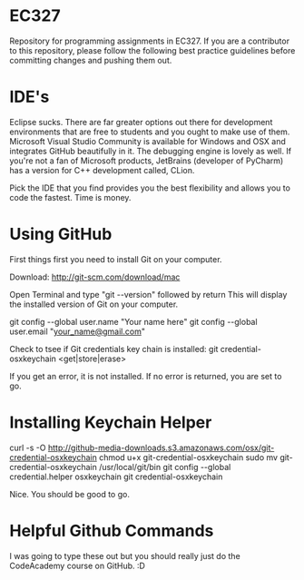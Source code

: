 # EC327
Repository for programming assignments in EC327. If you are a contributor to this repository, please follow the following best practice guidelines before committing changes and pushing them out.

# IDE's
Eclipse sucks. There are far greater options out there for development environments that are free to students and you ought to make use of them. Microsoft Visual Studio Community is available for Windows
and OSX and integrates GitHub beautifully in it. The debugging engine is lovely as well. If you're not a fan of Microsoft products, JetBrains (developer of PyCharm) has a version for C++ development called, CLion.

Pick the IDE that you find provides you the best flexibility and allows you to code the fastest. Time is money.

# Using GitHub
First things first you need to install Git on your computer.

Download: http://git-scm.com/download/mac

Open Terminal and type "git --version" followed by return This will display the installed version of Git on your computer.

git config --global user.name "Your name here"
git config --global user.email "your_name@gmail.com"

Check to tsee if Git credentials key chain is installed:
git credential-osxkeychain <get|store|erase>

If you get an error, it is not installed. If no error is returned, you are set to go.

# Installing Keychain Helper
curl -s -O http://github-media-downloads.s3.amazonaws.com/osx/git-credential-osxkeychain
chmod u+x git-credential-osxkeychain
sudo mv git-credential-osxkeychain /usr/local/git/bin
git config --global credential.helper osxkeychain
git credential-osxkeychain

Nice. You should be good to go.

# Helpful Github Commands
I was going to type these out but you should really just do the CodeAcademy course on GitHub. :D
